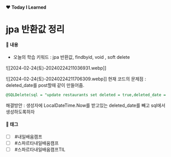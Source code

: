 #### ❤️ Today I Learned
# jpa 반환값 정리


#### 📕 내용

- 오늘의 학습 키워드 : jpa 반환값, findbyid, void , soft delete

![[2024-02-24(토)-20240224211036931.webp]]

![[2024-02-24(토)-20240224211706309.webp]]
현재 코드의 문제점 : deleted_date를 post할때 같이 만들어줌.
~~~sql
@SQLDelete(sql = "update restaurants set deleted = true,deleted_date = NOW() where restaurant_id= ?")
~~~

해결방안 : 생성자에 LocalDateTime.Now를 받고있는 deleted_date를 빼고 sql에서 생성하도록하자
#### 💌 태그

- [ ]  #내일배움캠프
- [ ]  #스파르타내일배움캠프
- [ ]  #스파르타내일배움캠프TIL